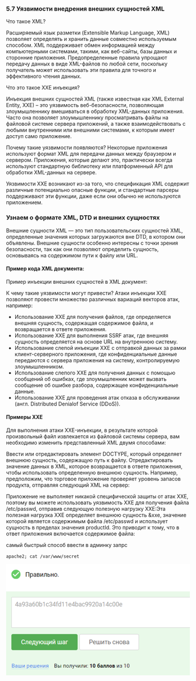 ### 5.7 Уязвимости внедрения внешних сущностей XML

Что такое XML?

Расширяемый язык разметки (Extensible Markup Language, XML) позволяет определять и хранить данные совместно используемым
способом. XML поддерживает обмен информацией между компьютерными системами, такими, как веб-сайты, базы данных и
сторонние приложения. Предопределенные правила упрощают передачу данных в виде XML-файлов по любой сети, поскольку
получатель может использовать эти правила для точного и эффективного чтения данных.

Что это такое XXE инъекция?

Инъекция внешних сущностей XML (также известная как XML External Entity, XXE) – это уязвимость веб-безопасности,
позволяющая злоумышленнику вмешиваться в обработку XML-данных приложения. Часто она позволяет злоумышленнику
просматривать файлы на файловой системе сервера приложений, а также взаимодействовать с любыми внутренними или внешними
системами, к которым имеет доступ само приложение.

Почему такие уязвимости появляются?
Некоторые приложения используют формат XML для передачи данных между браузером и сервером. Приложения, которые делают
это, практически всегда используют стандартную библиотеку или платформенный API для обработки XML-данных на сервере.

Уязвимости XXE возникают из-за того, что спецификация XML содержит различные потенциально опасные функции, и стандартные
парсеры поддерживают эти функции, даже если они обычно не используются приложением.

### Узнаем о формате XML, DTD и внешних сущностях

Внешние сущности XML — это тип пользовательских сущностей XML, определенные значения которых загружаются вне DTD, в
котором они объявлены. Внешние сущности особенно интересны с точки зрения безопасности, так как они позволяют определить
сущность, основываясь на содержимом пути к файлу или URL.

#### Пример кода XML документа:

Пример инъекции внешних сущностей в XML документ:

К чему такие уязвимости могут привести?
Атаки инъекции XXE позволяют провести множество различных вариаций векторов атак, например:

- Использование XXE для получения файлов, где определяется внешняя сущность, содержащая содержимое файла, и возвращается
  в
  ответе приложения.
- Использование XXE для выполнения SSRF атак, где внешняя сущность определяется на основе URL на внутреннюю систему.
- Использование слепой инъекции XXE с отправкой данных за рамки клиент-серверного приложения, где конфиденциальные
  данные
  передаются с сервера приложения на систему, контролируемую злоумышленником.
- Использование слепого XXE для получения данных с помощью сообщений об ошибках, где злоумышленник может вызвать
  сообщение
  об ошибке разбора, содержащее конфиденциальные данные.
- Использование XXE для проведения атак отказа в обслуживании (англ. Distributed Denialof Service (DDoS)).

#### Примеры XXE

Для выполнения атаки XXE-инъекции, в результате которой произвольный файл извлекается из файловой системы сервера, вам
необходимо изменить представленный XML двумя способами:

Ввести или отредактировать элемент DOCTYPE, который определяет внешнюю сущность, содержащую путь к файлу.
Отредактировать значение данных в XML, которое возвращается в ответе приложения, чтобы использовать определенную внешнюю
сущность.
Например, предположим, что торговое приложение проверяет уровень запасов продукта, отправляя следующий XML на сервер:

Приложение не выполняет никакой специфической защиты от атак XXE, поэтому вы можете использовать уязвимость XXE для
получения файла /etc/passwd, отправив следующую полезную нагрузку XXE:Эта полезная нагрузка XXE определяет внешнюю
сущность &xxe, значение которой является содержимым файла /etc/passwd и использует сущность в пределах значения
productId. Это приводит к тому, что в ответ приложения включается содержимое файла:


самый быстрый способ ввести в админку запрс 
```commandline
apache2; cat /var/www/secret
```

<img src="5.7.1.png" alt="5.7.1" >
